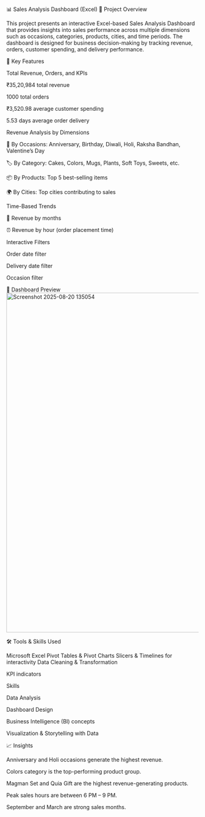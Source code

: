 📊 Sales Analysis Dashboard (Excel)
📌 Project Overview

This project presents an interactive Excel-based Sales Analysis Dashboard that provides insights into sales performance across multiple dimensions such as occasions, categories, products, cities, and time periods. The dashboard is designed for business decision-making by tracking revenue, orders, customer spending, and delivery performance.

🚀 Key Features

Total Revenue, Orders, and KPIs

₹35,20,984 total revenue

1000 total orders

₹3,520.98 average customer spending

5.53 days average order delivery

Revenue Analysis by Dimensions

📅 By Occasions: Anniversary, Birthday, Diwali, Holi, Raksha Bandhan, Valentine’s Day

🏷 By Category: Cakes, Colors, Mugs, Plants, Soft Toys, Sweets, etc.

📦 By Products: Top 5 best-selling items

🌍 By Cities: Top cities contributing to sales

Time-Based Trends

📆 Revenue by months

⏰ Revenue by hour (order placement time)

Interactive Filters

Order date filter

Delivery date filter

Occasion filter

📸 Dashboard Preview
<img width="1855" height="888" alt="Screenshot 2025-08-20 135054" src="https://github.com/user-attachments/assets/69d7a66a-e225-456d-8179-75f75c501138" />

🛠 Tools & Skills Used

 Microsoft Excel
 Pivot Tables & Pivot Charts
 Slicers & Timelines for interactivity
 Data Cleaning & Transformation

KPI indicators

Skills

 Data Analysis

 Dashboard Design

 Business Intelligence (BI) concepts

 Visualization & Storytelling with Data

📈 Insights

 Anniversary and Holi occasions generate the highest revenue.
 
 Colors category is the top-performing product group.

 Magman Set and Quia Gift are the highest revenue-generating products.

 Peak sales hours are between 6 PM – 9 PM.

 September and March are strong sales months.
